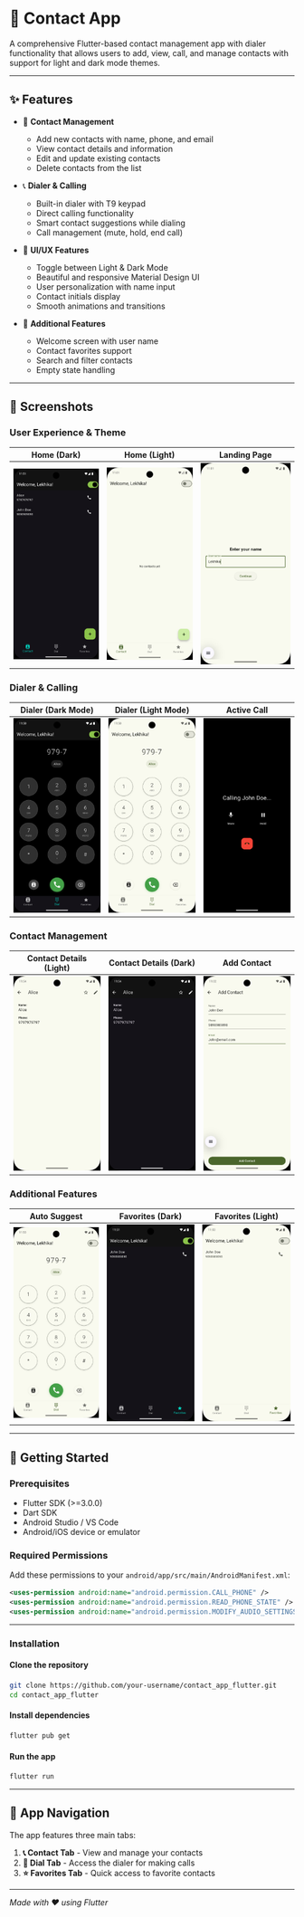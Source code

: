 # 📱 Contact App

A comprehensive Flutter-based contact management app with dialer functionality that allows users to add, view, call, and manage contacts with support for light and dark mode themes.

---

## ✨ Features

- 👤 **Contact Management**

  - Add new contacts with name, phone, and email
  - View contact details and information
  - Edit and update existing contacts
  - Delete contacts from the list

- 📞 **Dialer & Calling**

  - Built-in dialer with T9 keypad
  - Direct calling functionality
  - Smart contact suggestions while dialing
  - Call management (mute, hold, end call)

- 🎨 **UI/UX Features**

  - Toggle between Light & Dark Mode
  - Beautiful and responsive Material Design UI
  - User personalization with name input
  - Contact initials display
  - Smooth animations and transitions

- 🔧 **Additional Features**
  - Welcome screen with user name
  - Contact favorites support
  - Search and filter contacts
  - Empty state handling

---

## 📸 Screenshots

### User Experience & Theme

|                    Home (Dark)                     |                     Home (Light)                     |                  Landing Page                   |
| :------------------------------------------------: | :--------------------------------------------------: | :---------------------------------------------: |
| ![Home Dark](assets/screenshots/home_darkmode.png) | ![Home Light](assets/screenshots/home_lightmode.png) | ![Landing](assets/screenshots/landing_page.png) |

### Dialer & Calling

|                  Dialer (Dark Mode)                  |                   Dialer (Light Mode)                    |                    Active Call                    |
| :--------------------------------------------------: | :------------------------------------------------------: | :-----------------------------------------------: |
| ![Dialer Dark](assets/screenshots/darkmode_dial.png) | ![Dialer Light](assets/screenshots/dial_autosuggest.png) | ![Calling](assets/screenshots/calling_screen.png) |

### Contact Management

|                    Contact Details (Light)                     |                    Contact Details (Dark)                    |                    Add Contact                     |
| :------------------------------------------------------------: | :----------------------------------------------------------: | :------------------------------------------------: |
| ![Contact Light](assets/screenshots/detail_page_lightmode.png) | ![Contact Dark](assets/screenshots/detail_page_darkmode.png) | ![Add Contact](assets/screenshots/add_contact.png) |

### Additional Features

|                       Auto Suggest                       |                    Favorites (Dark)                    |                    Favorites (Light)                     |
| :------------------------------------------------------: | :----------------------------------------------------: | :------------------------------------------------------: |
| ![Auto Suggest](assets/screenshots/dial_autosuggest.png) | ![Favorites Dark](assets/screenshots/fav_darkmode.png) | ![Favorites Light](assets/screenshots/fav_lightmode.png) |

---

## 🚀 Getting Started

### Prerequisites

- Flutter SDK (>=3.0.0)
- Dart SDK
- Android Studio / VS Code
- Android/iOS device or emulator

### Required Permissions

Add these permissions to your `android/app/src/main/AndroidManifest.xml`:

```xml
<uses-permission android:name="android.permission.CALL_PHONE" />
<uses-permission android:name="android.permission.READ_PHONE_STATE" />
<uses-permission android:name="android.permission.MODIFY_AUDIO_SETTINGS" />
```

---

### Installation

#### Clone the repository

```bash
git clone https://github.com/your-username/contact_app_flutter.git
cd contact_app_flutter
```

#### Install dependencies

```bash
flutter pub get
```

#### Run the app

```bash
flutter run
```

---

## 📱 App Navigation

The app features three main tabs:

1. **📞 Contact Tab** - View and manage your contacts
2. **🔢 Dial Tab** - Access the dialer for making calls
3. **⭐ Favorites Tab** - Quick access to favorite contacts

---

_Made with ❤️ using Flutter_
